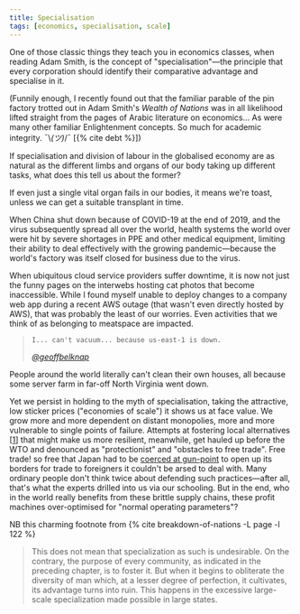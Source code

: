 ```yaml
---
title: Specialisation
tags: [economics, specialisation, scale]
---
```


One of those classic things they teach you in economics classes, when reading
Adam Smith, is the concept of "specialisation"—the principle that every
corporation should identify their comparative advantage and specialise in it.

(Funnily enough, I recently found out that the familiar parable of the pin
factory trotted out in Adam Smith's _Wealth of Nations_ was in all likelihood
lifted straight from the pages of Arabic literature on economics... As were
many other familiar Enlightenment concepts. So much for academic integrity.
¯\\_(ツ)_/¯ [{% cite debt %}])

If specialisation and division of labour in the globalised economy are as
natural as the different limbs and organs of our body taking up different
tasks, what does this tell us about the former?

If even just a single vital organ fails in our bodies, it means we're toast,
unless we can get a suitable transplant in time.

When China shut down because of COVID-19 at the end of 2019, and the virus
subsequently spread all over the world, health systems the world over were hit
by severe shortages in PPE and other medical equipment, limiting their ability
to deal effectively with the growing pandemic—because the world's factory was
itself closed for business due to the virus.

When ubiquitous cloud service providers suffer downtime, it is now not just
the funny pages on the interwebs hosting cat photos that become inaccessible.
While I found myself unable to deploy changes to a company web app during a
recent AWS outage (that wasn't even directly hosted by AWS), that was probably
the least of our worries. Even activities that we think of as belonging to
meatspace are impacted.

<blockquote>
  <div class="quote" markdown="1">
    
    I... can't vacuum... because us-east-1 is down.

  </div>
  <cite class="attribution">
    <a href='https://twitter.com/geoffbelknap/status/1331690657170157568'>@geoffbelknap</a>
  </cite>
</blockquote>


People around the world literally can't clean their own houses, all because
some server farm in far-off North Virginia went down.

Yet we persist in holding to the myth of specialisation, taking the
attractive, low sticker prices ("economies of scale") it shows us at face
value. We grow more and more dependent on distant monopolies, more and more
vulnerable to single points of failure. Attempts at fostering local
alternatives [[1]] that might make us more resilient, meanwhile, get hauled up
before the WTO and denounced as "protectionist" and "obstacles to free trade".
Free trade! so free that Japan had to be [coerced at gun-point][kanagawa] to
open up its borders for trade to foreigners it couldn't be arsed to deal with.
Many ordinary people don't think twice about defending such practices—after
all, that's what the experts drilled into us via our schooling. But in the
end, who in the world really benefits from these brittle supply chains, these
profit machines over-optimised for "normal operating parameters"?

NB this charming footnote from {% cite breakdown-of-nations -L page -l 122 %}
> This does not mean that specialization as such is undesirable. On the
> contrary, the purpose of every community, as indicated in the preceding
> chapter, is to foster it. But when it begins to obliterate the diversity of
> man which, at a lesser degree of perfection, it cultivates, its advantage
> turns into ruin. This happens in the excessive large-scale specialization
> made possible in large states.

[1]: https://www.paulkingsnorth.net/bove
[kanagawa]: https://en.wikipedia.org/wiki/Convention_of_Kanagawa
